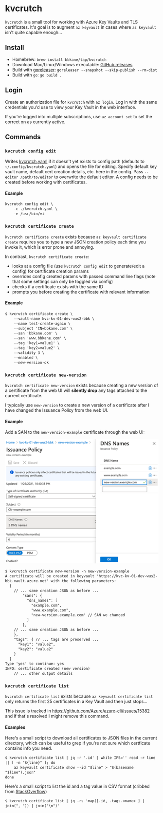 # kvcrutch

`kvcrutch` is a small tool for working with Azure Key Vaults and TLS
certificates. It's goal is to augment `az keyvault` in cases where `az
keyvault` isn't quite capable enough...

## Install

- Homebrew: `brew install bbkane/tap/kvcrutch`
- Download Mac/Linux/Windows executable: [GitHub releases](https://github.com/bbkane/kvcrutch/releases)
- Build with [goreleaser](https://goreleaser.com/): `goreleaser --snapshot --skip-publish --rm-dist`
- Build with `go`: `go build .`

## Login

Create an authorization file for `kvcrutch` with `az login`. Log in with the same credentials you'd use to view your Key Vault in the web interface.

If you're logged into multiple subscriptions, use `az account set` to set the correct on as currently active.

## Commands

### `kvcrutch config edit`

Writes [kvcrutch.yaml](./embedded/kvcrutch.yaml) if it doesn't yet exists
to config path (defaults to `~/.config/kvcrutch.yaml`) and opens the file for
editing. Specify default key vault name, default cert creation details, etc.
here in the config. Pass `--editor /path/to/editor` to overwrite the default
editor. A config needs to be created before working with certificates.

#### Example

```
kvcrutch config edit \
    -c ./kvcrutch.yaml \
    -e /usr/bin/vi
```

### `kvcrutch certificate create`
`kvcrutch certificate create` exists because `az keyvault certificate create` requires you to type a new JSON creation policy each time you invoke it, which is error prone and annoying.

In contrast, `kvcrutch certificate create`:

- looks at a config file (use `kvcrutch config edit` to generate/edit a config) for certificate creation params
- overrides config created params with passed command line flags (note that some settings can only be toggled via config)
- checks if a certificate exists with the same ID
- prompts you before creating the certificate with relevant information

#### Example

```
$ kvcrutch certificate create \
    --vault-name kvc-kv-01-dev-wus2-bbk \
    --name test-create-again \
    --subject 'CN=bbkane.com' \
    --san 'bbkane.com' \
    --san 'www.bbkane.com' \
    --tag 'key1=value1' \
    --tag 'key2=value2' \
    --validity 3 \
    --enabled \
    --new-version-ok
```

### `kvcrutch certificate new-version`

`kvcrutch certificate new-version` exists because creating a new version of a certificate from the web UI will **silently drop** any tags attached to the current certificate.

I typically use `new-version` to create a new version of a certificate after I have changed the Issuance Policy from the web UI.

#### Example

Add a SAN to the `new-version-example` certificate through the web UI:

![Add SAN to Issuance Policy](./README_img/change-issuance-policy.png)

```
$ kvcrutch certificate new-version -n new-version-example
A certificate will be created in keyvault 'https://kvc-kv-01-dev-wus2-bbk.vault.azure.net' with the following parameters:
  {
    // ... same creation JSON as before ...
        "sans": {
          "dns_names": [
            "example.com",
            "www.example.com",
            "new-version.example.com" // SAN we changed
          ]
        },
    // ... same creation JSON as before ...
    },
    "tags": { // ... tags are preserved ...
      "key1": "value2",
      "key2": "value2"
    }
  }
Type 'yes' to continue: yes
INFO: certificate created (new version)
    // ... other output details
```

### `kvcrutch certificate list`

`kvcrutch certificate list` exists because `az keyvault certificate list` only returns the first 25 certificates in a Key Vault and then just stops...

This issue is tracked in https://github.com/Azure/azure-cli/issues/15382 and if that's resolved I might remove this command.

#### Examples

Here's a small script to download all certificates to JSON files in the current directory, which can be useful to grep if you're not sure which certficate contains info you need.

```
$ kvcrutch certificate list | jq -r '.id' | while IFS='' read -r line || [ -n "${line}" ]; do
    az keyvault certificate show --id "$line" > "$(basename "$line").json"
done
```

Here's a small script to list the id and a tag value in CSV format (cribbed from [StackOverflow](https://unix.stackexchange.com/a/242740/185953))

```
$ kvcrutch certificate list | jq -rs 'map([.id, .tags.<name> ] | join(", ")) | join("\n")'
```
